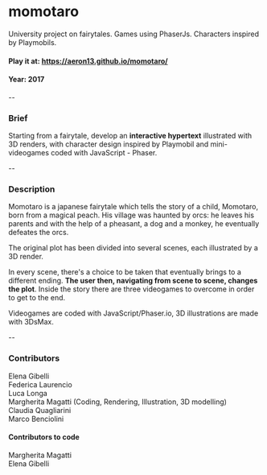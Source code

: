 # momotaro
University project on fairytales. Games using PhaserJs. Characters inspired by Playmobils.

#### Play it at: https://aeron13.github.io/momotaro/

#### Year: 2017

--

### Brief
Starting from a fairytale, develop an **interactive hypertext** illustrated with 3D renders, with character design inspired by Playmobil and mini-videogames coded with JavaScript - Phaser.

--

### Description
Momotaro is a japanese fairytale which tells the story of a child, Momotaro, born from a magical peach. His village was haunted by orcs: he leaves his parents and with the help of a pheasant, a dog and a monkey, he eventually defeates the orcs.

The original plot has been divided into several scenes, each illustrated by a 3D render.

In every scene, there's a choice to be taken that eventually brings to a different ending. **The user then, navigating from scene to scene, changes the plot**. Inside the story there are three videogames to overcome in order to get to the end.

Videogames are coded with JavaScript/Phaser.io, 3D illustrations are made with 3DsMax.

--

### Contributors
Elena Gibelli\
Federica Laurencio\
Luca Longa\
Margherita Magatti (Coding, Rendering, Illustration, 3D modelling)\
Claudia Quagliarini\
Marco Benciolini

#### Contributors to code
Margherita Magatti\
Elena Gibelli
